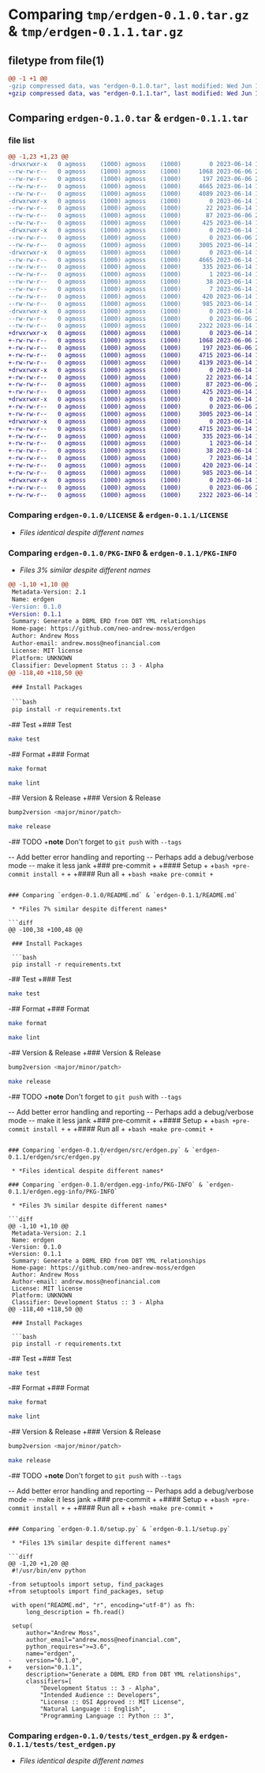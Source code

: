 # Comparing `tmp/erdgen-0.1.0.tar.gz` & `tmp/erdgen-0.1.1.tar.gz`

## filetype from file(1)

```diff
@@ -1 +1 @@
-gzip compressed data, was "erdgen-0.1.0.tar", last modified: Wed Jun 14 16:34:35 2023, max compression
+gzip compressed data, was "erdgen-0.1.1.tar", last modified: Wed Jun 14 17:07:57 2023, max compression
```

## Comparing `erdgen-0.1.0.tar` & `erdgen-0.1.1.tar`

### file list

```diff
@@ -1,23 +1,23 @@
-drwxrwxr-x   0 agmoss    (1000) agmoss    (1000)        0 2023-06-14 16:34:35.280174 erdgen-0.1.0/
--rw-rw-r--   0 agmoss    (1000) agmoss    (1000)     1068 2023-06-06 22:11:44.000000 erdgen-0.1.0/LICENSE
--rw-rw-r--   0 agmoss    (1000) agmoss    (1000)      197 2023-06-06 22:11:44.000000 erdgen-0.1.0/MANIFEST.in
--rw-rw-r--   0 agmoss    (1000) agmoss    (1000)     4665 2023-06-14 16:34:35.280174 erdgen-0.1.0/PKG-INFO
--rw-rw-r--   0 agmoss    (1000) agmoss    (1000)     4089 2023-06-14 16:33:45.000000 erdgen-0.1.0/README.md
-drwxrwxr-x   0 agmoss    (1000) agmoss    (1000)        0 2023-06-14 16:34:35.280174 erdgen-0.1.0/erdgen/
--rw-rw-r--   0 agmoss    (1000) agmoss    (1000)       22 2023-06-14 16:31:33.000000 erdgen-0.1.0/erdgen/__init__.py
--rw-rw-r--   0 agmoss    (1000) agmoss    (1000)       87 2023-06-06 22:11:44.000000 erdgen-0.1.0/erdgen/__main__.py
--rw-rw-r--   0 agmoss    (1000) agmoss    (1000)      425 2023-06-14 16:09:02.000000 erdgen-0.1.0/erdgen/erdgen.py
-drwxrwxr-x   0 agmoss    (1000) agmoss    (1000)        0 2023-06-14 16:34:35.280174 erdgen-0.1.0/erdgen/src/
--rw-rw-r--   0 agmoss    (1000) agmoss    (1000)        0 2023-06-06 22:11:44.000000 erdgen-0.1.0/erdgen/src/__init__.py
--rw-rw-r--   0 agmoss    (1000) agmoss    (1000)     3005 2023-06-14 16:09:02.000000 erdgen-0.1.0/erdgen/src/erdgen.py
-drwxrwxr-x   0 agmoss    (1000) agmoss    (1000)        0 2023-06-14 16:34:35.280174 erdgen-0.1.0/erdgen.egg-info/
--rw-rw-r--   0 agmoss    (1000) agmoss    (1000)     4665 2023-06-14 16:34:35.000000 erdgen-0.1.0/erdgen.egg-info/PKG-INFO
--rw-rw-r--   0 agmoss    (1000) agmoss    (1000)      335 2023-06-14 16:34:35.000000 erdgen-0.1.0/erdgen.egg-info/SOURCES.txt
--rw-rw-r--   0 agmoss    (1000) agmoss    (1000)        1 2023-06-14 16:34:35.000000 erdgen-0.1.0/erdgen.egg-info/dependency_links.txt
--rw-rw-r--   0 agmoss    (1000) agmoss    (1000)       38 2023-06-14 16:34:35.000000 erdgen-0.1.0/erdgen.egg-info/requires.txt
--rw-rw-r--   0 agmoss    (1000) agmoss    (1000)        7 2023-06-14 16:34:35.000000 erdgen-0.1.0/erdgen.egg-info/top_level.txt
--rw-rw-r--   0 agmoss    (1000) agmoss    (1000)      420 2023-06-14 16:34:35.280174 erdgen-0.1.0/setup.cfg
--rw-rw-r--   0 agmoss    (1000) agmoss    (1000)      985 2023-06-14 16:31:33.000000 erdgen-0.1.0/setup.py
-drwxrwxr-x   0 agmoss    (1000) agmoss    (1000)        0 2023-06-14 16:34:35.280174 erdgen-0.1.0/tests/
--rw-rw-r--   0 agmoss    (1000) agmoss    (1000)        0 2023-06-06 22:11:44.000000 erdgen-0.1.0/tests/__init__.py
--rw-rw-r--   0 agmoss    (1000) agmoss    (1000)     2322 2023-06-14 16:09:03.000000 erdgen-0.1.0/tests/test_erdgen.py
+drwxrwxr-x   0 agmoss    (1000) agmoss    (1000)        0 2023-06-14 17:07:57.671481 erdgen-0.1.1/
+-rw-rw-r--   0 agmoss    (1000) agmoss    (1000)     1068 2023-06-06 22:11:44.000000 erdgen-0.1.1/LICENSE
+-rw-rw-r--   0 agmoss    (1000) agmoss    (1000)      197 2023-06-06 22:11:44.000000 erdgen-0.1.1/MANIFEST.in
+-rw-rw-r--   0 agmoss    (1000) agmoss    (1000)     4715 2023-06-14 17:07:57.671481 erdgen-0.1.1/PKG-INFO
+-rw-rw-r--   0 agmoss    (1000) agmoss    (1000)     4139 2023-06-14 16:58:10.000000 erdgen-0.1.1/README.md
+drwxrwxr-x   0 agmoss    (1000) agmoss    (1000)        0 2023-06-14 17:07:57.671481 erdgen-0.1.1/erdgen/
+-rw-rw-r--   0 agmoss    (1000) agmoss    (1000)       22 2023-06-14 17:07:45.000000 erdgen-0.1.1/erdgen/__init__.py
+-rw-rw-r--   0 agmoss    (1000) agmoss    (1000)       87 2023-06-06 22:11:44.000000 erdgen-0.1.1/erdgen/__main__.py
+-rw-rw-r--   0 agmoss    (1000) agmoss    (1000)      425 2023-06-14 16:09:02.000000 erdgen-0.1.1/erdgen/erdgen.py
+drwxrwxr-x   0 agmoss    (1000) agmoss    (1000)        0 2023-06-14 17:07:57.671481 erdgen-0.1.1/erdgen/src/
+-rw-rw-r--   0 agmoss    (1000) agmoss    (1000)        0 2023-06-06 22:11:44.000000 erdgen-0.1.1/erdgen/src/__init__.py
+-rw-rw-r--   0 agmoss    (1000) agmoss    (1000)     3005 2023-06-14 16:09:02.000000 erdgen-0.1.1/erdgen/src/erdgen.py
+drwxrwxr-x   0 agmoss    (1000) agmoss    (1000)        0 2023-06-14 17:07:57.671481 erdgen-0.1.1/erdgen.egg-info/
+-rw-rw-r--   0 agmoss    (1000) agmoss    (1000)     4715 2023-06-14 17:07:57.000000 erdgen-0.1.1/erdgen.egg-info/PKG-INFO
+-rw-rw-r--   0 agmoss    (1000) agmoss    (1000)      335 2023-06-14 17:07:57.000000 erdgen-0.1.1/erdgen.egg-info/SOURCES.txt
+-rw-rw-r--   0 agmoss    (1000) agmoss    (1000)        1 2023-06-14 17:07:57.000000 erdgen-0.1.1/erdgen.egg-info/dependency_links.txt
+-rw-rw-r--   0 agmoss    (1000) agmoss    (1000)       38 2023-06-14 17:07:57.000000 erdgen-0.1.1/erdgen.egg-info/requires.txt
+-rw-rw-r--   0 agmoss    (1000) agmoss    (1000)        7 2023-06-14 17:07:57.000000 erdgen-0.1.1/erdgen.egg-info/top_level.txt
+-rw-rw-r--   0 agmoss    (1000) agmoss    (1000)      420 2023-06-14 17:07:57.671481 erdgen-0.1.1/setup.cfg
+-rw-rw-r--   0 agmoss    (1000) agmoss    (1000)      985 2023-06-14 17:07:45.000000 erdgen-0.1.1/setup.py
+drwxrwxr-x   0 agmoss    (1000) agmoss    (1000)        0 2023-06-14 17:07:57.671481 erdgen-0.1.1/tests/
+-rw-rw-r--   0 agmoss    (1000) agmoss    (1000)        0 2023-06-06 22:11:44.000000 erdgen-0.1.1/tests/__init__.py
+-rw-rw-r--   0 agmoss    (1000) agmoss    (1000)     2322 2023-06-14 16:50:49.000000 erdgen-0.1.1/tests/test_erdgen.py
```

### Comparing `erdgen-0.1.0/LICENSE` & `erdgen-0.1.1/LICENSE`

 * *Files identical despite different names*

### Comparing `erdgen-0.1.0/PKG-INFO` & `erdgen-0.1.1/PKG-INFO`

 * *Files 3% similar despite different names*

```diff
@@ -1,10 +1,10 @@
 Metadata-Version: 2.1
 Name: erdgen
-Version: 0.1.0
+Version: 0.1.1
 Summary: Generate a DBML ERD from DBT YML relationships
 Home-page: https://github.com/neo-andrew-moss/erdgen
 Author: Andrew Moss
 Author-email: andrew.moss@neofinancial.com
 License: MIT license
 Platform: UNKNOWN
 Classifier: Development Status :: 3 - Alpha
@@ -118,40 +118,50 @@
 
 ### Install Packages
 
 ```bash
 pip install -r requirements.txt
 ```
 
-## Test
+### Test
 
 ```bash
 make test
 ```
 
-## Format
+### Format
 
 ```bash
 make format
 ```
 
 ```bash
 make lint
 ```
 
-## Version & Release
+### Version & Release
 
 ```bash
 bump2version <major/minor/patch>
 ```
 
 ```bash
 make release
 ```
 
-## TODO
+**note** Don't forget to `git push` with `--tags`
 
-- Add better error handling and reporting
-- Perhaps add a debug/verbose mode
-- make it less jank
+### pre-commit
+
+#### Setup
+
+```bash
+pre-commit install
+```
+
+#### Run all
+
+```bash
+make pre-commit
+```
```

### Comparing `erdgen-0.1.0/README.md` & `erdgen-0.1.1/README.md`

 * *Files 7% similar despite different names*

```diff
@@ -100,38 +100,48 @@
 
 ### Install Packages
 
 ```bash
 pip install -r requirements.txt
 ```
 
-## Test
+### Test
 
 ```bash
 make test
 ```
 
-## Format
+### Format
 
 ```bash
 make format
 ```
 
 ```bash
 make lint
 ```
 
-## Version & Release
+### Version & Release
 
 ```bash
 bump2version <major/minor/patch>
 ```
 
 ```bash
 make release
 ```
 
-## TODO
+**note** Don't forget to `git push` with `--tags`
 
-- Add better error handling and reporting
-- Perhaps add a debug/verbose mode
-- make it less jank
+### pre-commit
+
+#### Setup
+
+```bash
+pre-commit install
+```
+
+#### Run all
+
+```bash
+make pre-commit
+```
```

### Comparing `erdgen-0.1.0/erdgen/src/erdgen.py` & `erdgen-0.1.1/erdgen/src/erdgen.py`

 * *Files identical despite different names*

### Comparing `erdgen-0.1.0/erdgen.egg-info/PKG-INFO` & `erdgen-0.1.1/erdgen.egg-info/PKG-INFO`

 * *Files 3% similar despite different names*

```diff
@@ -1,10 +1,10 @@
 Metadata-Version: 2.1
 Name: erdgen
-Version: 0.1.0
+Version: 0.1.1
 Summary: Generate a DBML ERD from DBT YML relationships
 Home-page: https://github.com/neo-andrew-moss/erdgen
 Author: Andrew Moss
 Author-email: andrew.moss@neofinancial.com
 License: MIT license
 Platform: UNKNOWN
 Classifier: Development Status :: 3 - Alpha
@@ -118,40 +118,50 @@
 
 ### Install Packages
 
 ```bash
 pip install -r requirements.txt
 ```
 
-## Test
+### Test
 
 ```bash
 make test
 ```
 
-## Format
+### Format
 
 ```bash
 make format
 ```
 
 ```bash
 make lint
 ```
 
-## Version & Release
+### Version & Release
 
 ```bash
 bump2version <major/minor/patch>
 ```
 
 ```bash
 make release
 ```
 
-## TODO
+**note** Don't forget to `git push` with `--tags`
 
-- Add better error handling and reporting
-- Perhaps add a debug/verbose mode
-- make it less jank
+### pre-commit
+
+#### Setup
+
+```bash
+pre-commit install
+```
+
+#### Run all
+
+```bash
+make pre-commit
+```
```

### Comparing `erdgen-0.1.0/setup.py` & `erdgen-0.1.1/setup.py`

 * *Files 13% similar despite different names*

```diff
@@ -1,20 +1,20 @@
 #!/usr/bin/env python
 
-from setuptools import setup, find_packages
+from setuptools import find_packages, setup
 
 with open("README.md", "r", encoding="utf-8") as fh:
     long_description = fh.read()
 
 setup(
     author="Andrew Moss",
     author_email="andrew.moss@neofinancial.com",
     python_requires=">=3.6",
     name="erdgen",
-    version="0.1.0",
+    version="0.1.1",
     description="Generate a DBML ERD from DBT YML relationships",
     classifiers=[
         "Development Status :: 3 - Alpha",
         "Intended Audience :: Developers",
         "License :: OSI Approved :: MIT License",
         "Natural Language :: English",
         "Programming Language :: Python :: 3",
```

### Comparing `erdgen-0.1.0/tests/test_erdgen.py` & `erdgen-0.1.1/tests/test_erdgen.py`

 * *Files identical despite different names*

